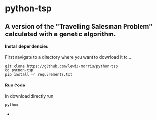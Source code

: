 # python-tsp

## A version of the "Travelling Salesman Problem" calculated with a genetic algorithm.


#### Install dependencies

First navigate to a directory where you want to download it to...

```
git clone https://github.com/lewis-morris/python-tsp
cd python-tsp
pip install -r requirements.txt

```

#### Run Code

In download directly run 

```
python 
```

- 